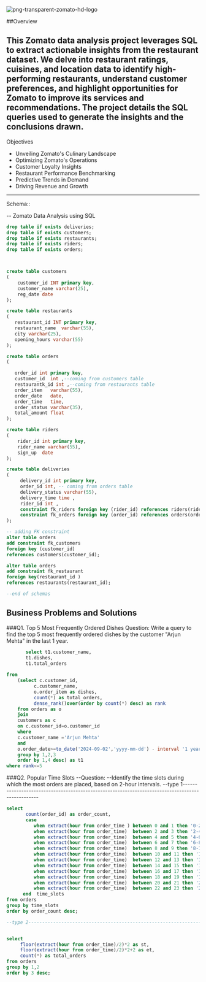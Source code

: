 ![png-transparent-zomato-hd-logo](https://github.com/user-attachments/assets/1a254d46-03c8-4f5f-a4d4-c74095c79b8e)

##Overview

This Zomato data analysis project leverages SQL to extract actionable insights from the restaurant dataset. We delve into restaurant ratings, cuisines, and location data to identify high-performing restaurants, understand customer preferences, and highlight opportunities for Zomato to improve its services and recommendations. The project details the SQL queries used to generate the insights and the conclusions drawn.
--------------------------------------------------------------------------------------------------------------------------------------------------------------------------------------

Objectives
* Unveiling Zomato's Culinary Landscape
* Optimizing Zomato's Operations
* Customer Loyalty Insights
* Restaurant Performance Benchmarking
* Predictive Trends in Demand
* Driving Revenue and Growth
---------------------------------------------------------------------------------------------------------------------------

Schema::

-- Zomato Data Analysis using SQL
```sql
drop table if exists deliveries;
drop table if exists customers;
drop table if exists restaurants;
drop table if exists riders;
drop table if exists orders;



create table customers
(
    customer_id INT primary key,
    customer_name varchar(25),
    reg_date date
);

create table restaurants
(
   restaurant_id INT primary key,	
   restaurant_name	varchar(55),
   city	varchar(25),
   opening_hours varchar(55)
);

create table orders
(

   order_id	int primary key,
   customer_id	int ,--coming from customers table 
   restaurantk_id int ,--coming from restaurants table	
   order_item	varchar(55),
   order_date	date,
   order_time	time,
   order_status	varchar(35),
   total_amount float
);

create table riders
(
    rider_id int primary key,
	rider_name varchar(55),
	sign_up  date
);

create table deliveries
(
     delivery_id int primary key,
	 order_id int, -- coming from orders table
	 delivery_status varchar(55),
	 delivery_time time ,
	 rider_id int ,
	 constraint fk_riders foreign key (rider_id) references riders(rider_id),
	 constraint fk_orders foreign key (order_id) references orders(order_id)
);

-- adding FK constraint
alter table orders
add constraint fk_customers
foreign key (customer_id)
references customers(customer_id);

alter table orders
add constraint fk_restaurant
foreign key(restaurant_id )
references restaurants(restaurant_id);

--end of schemas
```
## Business Problems and Solutions
###Q1. Top 5 Most Frequently Ordered Dishes
Question:
Write a query to find the top 5 most frequently ordered dishes by the customer "Arjun Mehta" in
the last 1 year.

```sql
       select t1.customer_name,
       t1.dishes,
       t1.total_orders
	   
from 
	(select c.customer_id,
	      c.customer_name,
		  o.order_item as dishes,
		  count(*) as total_orders,
		  dense_rank()over(order by count(*) desc) as rank 
	from orders as o
	join
	customers as c
	on c.customer_id=o.customer_id
	where 
	c.customer_name ='Arjun Mehta'
	and 
	o.order_date>=to_date('2024-09-02','yyyy-mm-dd') - interval '1 year'
	group by 1,2,3
	order by 1,4 desc) as t1 
where rank<=5
```

###Q2. Popular Time Slots
--Question:
--Identify the time slots during which the most orders are placed, based on 2-hour intervals.
--type 1-------------------------------------------------------------------------------------------------
```sql
select 
       count(order_id) as order_count,
       case
	      when extract(hour from order_time ) between 0 and 1 then '0-2'
		  when extract(hour from order_time)  between 2 and 3 then '2-4'
          when extract(hour from order_time)  between 4 and 5 then '4-6'
		  when extract(hour from order_time)  between 6 and 7 then '6-8'
		  when extract(hour from order_time)  between 8 and 9 then '8-10'
		  when extract(hour from order_time)  between 10 and 11 then '10-12'
		  when extract(hour from order_time)  between 12 and 13 then '12-14'
		  when extract(hour from order_time)  between 14 and 15 then '14-16'
		  when extract(hour from order_time)  between 16 and 17 then '16-18'
		  when extract(hour from order_time)  between 18 and 19 then '18-20'
		  when extract(hour from order_time)  between 20 and 21 then '20-22'
		  when extract(hour from order_time)  between 22 and 23 then '22-24'
	  end  time_slots
from orders
group by time_slots
order by order_count desc;

--type 2-------------------------------------------------------------------------------------------


select 
     floor(extract(hour from order_time)/2)*2 as st,
	 floor(extract(hour from order_time)/2)*2+2 as et,
	 count(*) as total_orders
from orders
group by 1,2 
order by 3 desc;
```
